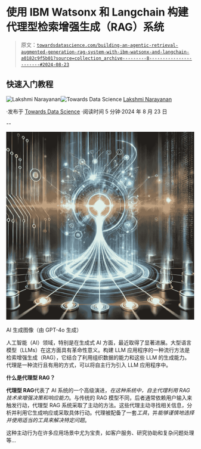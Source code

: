 # 使用 IBM Watsonx 和 Langchain 构建代理型检索增强生成（RAG）系统

> 原文：[`towardsdatascience.com/building-an-agentic-retrieval-augmented-generation-rag-system-with-ibm-watsonx-and-langchain-a0182c9f5b01?source=collection_archive---------8-----------------------#2024-08-23`](https://towardsdatascience.com/building-an-agentic-retrieval-augmented-generation-rag-system-with-ibm-watsonx-and-langchain-a0182c9f5b01?source=collection_archive---------8-----------------------#2024-08-23)

## 快速入门教程

[](https://medium.com/@lakshmi.sunil5486?source=post_page---byline--a0182c9f5b01--------------------------------)![Lakshmi Narayanan](https://medium.com/@lakshmi.sunil5486?source=post_page---byline--a0182c9f5b01--------------------------------)[](https://towardsdatascience.com/?source=post_page---byline--a0182c9f5b01--------------------------------)![Towards Data Science](https://towardsdatascience.com/?source=post_page---byline--a0182c9f5b01--------------------------------) [Lakshmi Narayanan](https://medium.com/@lakshmi.sunil5486?source=post_page---byline--a0182c9f5b01--------------------------------)

·发布于 [Towards Data Science](https://towardsdatascience.com/?source=post_page---byline--a0182c9f5b01--------------------------------) ·阅读时间 5 分钟·2024 年 8 月 23 日

--

![](img/82d45062ebfa7ded4e17227bac4a2f07.png)

AI 生成图像（由 GPT-4o 生成）

人工智能（AI）领域，特别是在生成式 AI 方面，最近取得了显著进展。大型语言模型（LLMs）在这方面具有革命性意义。构建 LLM 应用程序的一种流行方法是检索增强生成（RAG），它结合了利用组织数据的能力和这些 LLM 的生成能力。代理是一种流行且有用的方式，可以将自主行为引入 LLM 应用程序中。

**什么是代理型 RAG？**

**代理型 RAG**代表了 AI 系统的一个高级演进，*在这种系统中，自主代理利用 RAG 技术来增强决策和响应能力*。与传统的 RAG 模型不同，后者通常依赖用户输入来触发行动，代理型 RAG 系统采取了主动的方法。这些代理主动寻找相关信息，分析并利用它生成响应或采取具体行动。代理被配备了一套*工具*，并*能够谨慎地选择并使用适当的工具来解决特定问题*。

这种主动行为在许多应用场景中尤为宝贵，如客户服务、研究协助和复杂问题处理等…
